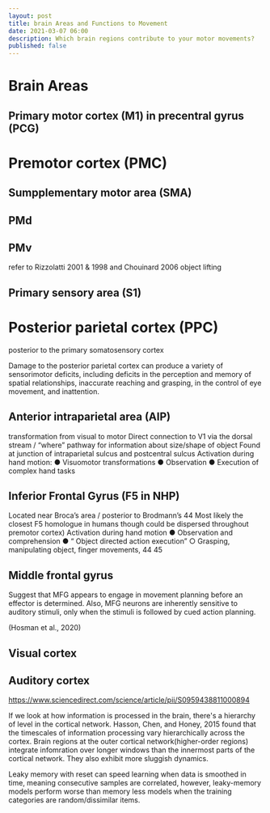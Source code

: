 ```yaml
---
layout: post
title: brain Areas and Functions to Movement
date: 2021-03-07 06:00
description: Which brain regions contribute to your motor movements?
published: false
---
```


# Brain Areas

## Primary motor cortex (M1) in precentral gyrus (PCG)

# Premotor cortex (PMC)
## Sumpplementary motor area (SMA)
## PMd
## PMv

refer to Rizzolatti 2001 & 1998 and Chouinard 2006 object lifting

## Primary sensory area (S1)

# Posterior parietal cortex (PPC)
posterior to the primary somatosensory cortex

Damage to the posterior parietal cortex can produce a variety of sensorimotor deficits, including deficits in the perception and memory of spatial relationships, inaccurate reaching and grasping, in the control of eye movement, and inattention.

## Anterior intraparietal area (AIP)
transformation from visual to motor
Direct connection to V1 via the dorsal stream / “where” pathway for information about size/shape of object
Found at junction of intraparietal sulcus and postcentral sulcus
Activation during hand motion:
● Visuomotor transformations
● Observation
● Execution of complex hand tasks

## Inferior Frontal Gyrus (F5 in NHP)

Located near Broca’s area / posterior to Brodmann’s 44
Most likely the closest F5 homologue in humans though could be dispersed throughout premotor cortex)
Activation during hand motion
● Observation and comprehension
● “ Object directed action execution”
○ Grasping, manipulating object, finger movements,
44 45
 
## Middle frontal gyrus

Suggest that MFG appears to engage in movement planning before an effector is determined. Also, MFG neurons are inherently sensitive to auditory stimuli, only when the stimuli is followed by cued action planning.

(Hosman et al., 2020)

## Visual cortex

## Auditory cortex

https://www.sciencedirect.com/science/article/pii/S0959438811000894

If we look at how information is processed in the brain, there's a hierarchy of level in the cortical network.
Hasson, Chen, and Honey, 2015 found that the timescales of information processing vary hierarchically across the cortex. Brain regions at the outer cortical network(higher-order regions) integrate infomration over longer windows than the innermost parts of the cortical network. They also exhibit more sluggish dynamics.

Leaky memory with reset can speed learning when data is smoothed in time, meaning consecutive samples are correlated, however, leaky-memory models perform worse than memory less models when the training categories are random/dissimilar items.
